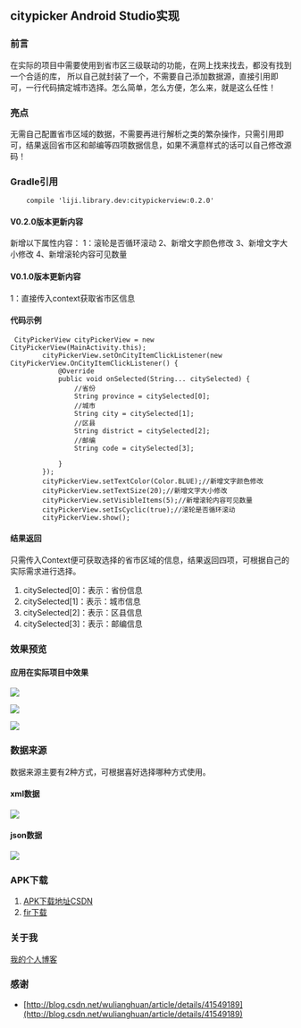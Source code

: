 ## citypicker Android Studio实现

### 前言
在实际的项目中需要使用到省市区三级联动的功能，在网上找来找去，都没有找到一个合适的库， 所以自己就封装了一个，不需要自己添加数据源，直接引用即可，一行代码搞定城市选择。怎么简单，怎么方便，怎么来，就是这么任性！

### 亮点
无需自己配置省市区域的数据，不需要再进行解析之类的繁杂操作，只需引用即可，结果返回省市区和邮编等四项数据信息，如果不满意样式的话可以自己修改源码！


### Gradle引用

```
    compile 'liji.library.dev:citypickerview:0.2.0'

```

#### V0.2.0版本更新内容
新增以下属性内容：
1：滚轮是否循环滚动
2、新增文字颜色修改
3、新增文字大小修改
4、新增滚轮内容可见数量


#### V0.1.0版本更新内容
1：直接传入context获取省市区信息



#### 代码示例
```
 CityPickerView cityPickerView = new CityPickerView(MainActivity.this);
        cityPickerView.setOnCityItemClickListener(new CityPickerView.OnCityItemClickListener() {
            @Override
            public void onSelected(String... citySelected) {
                //省份
                String province = citySelected[0];
                //城市
                String city = citySelected[1];
                //区县
                String district = citySelected[2];
                //邮编
                String code = citySelected[3];
                 
            }
        });
        cityPickerView.setTextColor(Color.BLUE);//新增文字颜色修改
        cityPickerView.setTextSize(20);//新增文字大小修改
        cityPickerView.setVisibleItems(5);//新增滚轮内容可见数量
        cityPickerView.setIsCyclic(true);//滚轮是否循环滚动
        cityPickerView.show();
```
#### 结果返回
只需传入Context便可获取选择的省市区域的信息，结果返回四项，可根据自己的实际需求进行选择。

 1. citySelected[0]：表示：省份信息
 2. citySelected[1]：表示：城市信息
 3. citySelected[2]：表示：区县信息
 4. citySelected[3]：表示：邮编信息


### 效果预览
#### 应用在实际项目中效果
![](http://img.blog.csdn.net/20160513153736550)

![](http://img.blog.csdn.net/20160513153748475)

![](http://img.blog.csdn.net/20160513153756003)



### 数据来源
数据来源主要有2种方式，可根据喜好选择哪种方式使用。

#### xml数据
![](http://img.blog.csdn.net/20160512153839068)

#### json数据
![](http://img.blog.csdn.net/20160512153906553)

### APK下载

1. [APK下载地址CSDN](http://download.csdn.net/detail/lj188266/9518048)
2. [fir下载](http://fir.im/xce2?release_id=57392423f2fc421f7900000e)

### 关于我
[我的个人博客](http://crazyandcoder.github.io/about/)

### 感谢

- [http://blog.csdn.net/wulianghuan/article/details/41549189](http://blog.csdn.net/wulianghuan/article/details/41549189)



